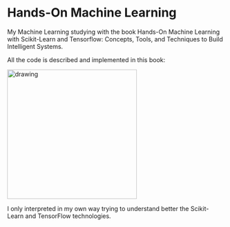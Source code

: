 # Hands-On Machine Learning
My Machine Learning studying with the book Hands-On Machine Learning with Scikit-Learn and Tensorflow: Concepts, Tools, and Techniques to Build Intelligent Systems.

All the code is described and implemented in this book:

<img src="https://a-static.mlcdn.com.br/618x463/maos-a-obra-aprendizado-de-maquina-com-scikit-learn-tensorflow-alta-books/namastebooks/1000222855/21015bb6437963bb40eb5fc0c9bed7e1.jpg" alt="drawing" width="300"/>

I only interpreted in my own way trying to understand better the Scikit-Learn and TensorFlow technologies.
